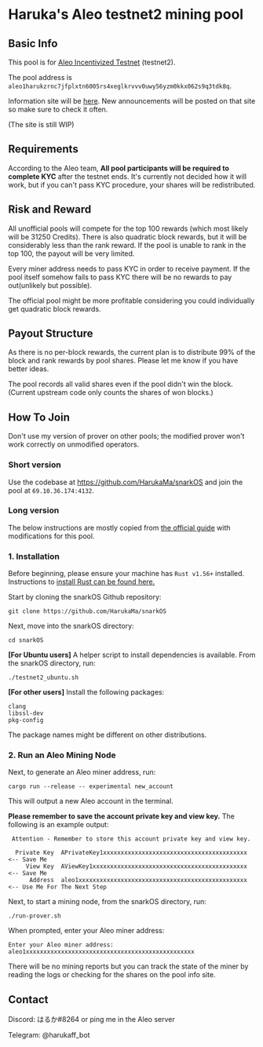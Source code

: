 # Haruka's Aleo testnet2 mining pool

## Basic Info

This pool is for [Aleo Incentivized Testnet](https://www.aleo.org/post/incentivized-testnet-announcement) (testnet2).

The pool address is `aleo1harukzrnc7jfplxtn6005rs4xeglkrvvv0uwy56yzm0kkx062s9q3tdk8q`.

Information site will be [here](https://ap.mrx.im). New announcements will be posted on that site so make sure to check it often.

(The site is still WIP)

## Requirements

According to the Aleo team, **All pool participants will be required to complete KYC** after the testnet ends. It's currently not decided how it will work, but if you can't pass KYC procedure, your shares will be redistributed.

## Risk and Reward

All unofficial pools will compete for the top 100 rewards (which most likely will be 31250 Credits). There is also quadratic block rewards, but it will be considerably less than the rank reward. If the pool is unable to rank in the top 100, the payout will be very limited.

Every miner address needs to pass KYC in order to receive payment. If the pool itself somehow fails to pass KYC there will be no rewards to pay out(unlikely but possible).

The official pool might be more profitable considering you could individually get quadratic block rewards.

## Payout Structure

As there is no per-block rewards, the current plan is to distribute 99% of the block and rank rewards by pool shares. Please let me know if you have better ideas.

The pool records all valid shares even if the pool didn't win the block. (Current upstream code only counts the shares of won blocks.)

## How To Join

Don't use my version of prover on other pools; the modified prover won't work correctly on unmodified operators. 

### Short version

Use the codebase at https://github.com/HarukaMa/snarkOS and join the pool at `69.10.36.174:4132`.

### Long version

The below instructions are mostly copied from [the official guide](https://github.com/AleoHQ/snarkOS) with modifications for this pool. 

### 1. Installation

Before beginning, please ensure your machine has `Rust v1.56+` installed. Instructions to [install Rust can be found here.](https://www.rust-lang.org/tools/install)

Start by cloning the snarkOS Github repository:
```
git clone https://github.com/HarukaMa/snarkOS
```

Next, move into the snarkOS directory:
```
cd snarkOS
```

**[For Ubuntu users]** A helper script to install dependencies is available. From the snarkOS directory, run:
```
./testnet2_ubuntu.sh
```

**[For other users]** Install the following packages:
```
clang
libssl-dev
pkg-config
```
The package names might be different on other distributions.

### 2. Run an Aleo Mining Node

Next, to generate an Aleo miner address, run:
```
cargo run --release -- experimental new_account
```
This will output a new Aleo account in the terminal.

**Please remember to save the account private key and view key.** The following is an example output:
```
 Attention - Remember to store this account private key and view key.

  Private Key  APrivateKey1xxxxxxxxxxxxxxxxxxxxxxxxxxxxxxxxxxxxxxxxx  <-- Save Me
     View Key  AViewKey1xxxxxxxxxxxxxxxxxxxxxxxxxxxxxxxxxxxxxxxxxxxx  <-- Save Me
      Address  aleo1xxxxxxxxxxxxxxxxxxxxxxxxxxxxxxxxxxxxxxxxxxxxxxxx  <-- Use Me For The Next Step
```

Next, to start a mining node, from the snarkOS directory, run:
```
./run-prover.sh
```
When prompted, enter your Aleo miner address:
```
Enter your Aleo miner address:
aleo1xxxxxxxxxxxxxxxxxxxxxxxxxxxxxxxxxxxxxxxxxxxxxxxx
```

There will be no mining reports but you can track the state of the miner by reading the logs or checking for the shares on the pool info site.

## Contact

Discord: はるか#8264 or ping me in the Aleo server

Telegram: @harukaff_bot
